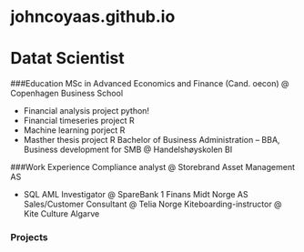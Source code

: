 # johncoyaas.github.io
# Datat Scientist 

###Education 
MSc in Advanced Economics and Finance (Cand. oecon) @ Copenhagen Business School
- Financial analysis project python!
- Financial timeseries project R
- Machine learning porject R
- Masther thesis project R
Bachelor of Business Administration – BBA, Business development for SMB @ Handelshøyskolen BI

###Work Experience
Compliance analyst @ Storebrand Asset Management AS
- SQL
AML Investigator @ SpareBank 1 Finans Midt Norge AS
Sales/Customer Consultant @ Telia Norge
Kiteboarding-instructor @ Kite Culture Algarve

### Projects
